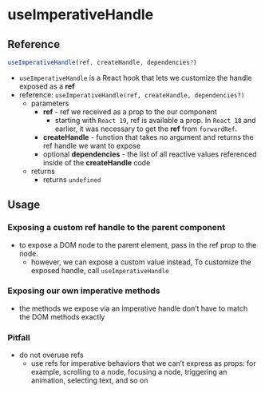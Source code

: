 # useImperativeHandle

## Reference

```jsx
useImperativeHandle(ref, createHandle, dependencies?)
```

- `useImperativeHandle` is a React hook that lets we customize the handle exposed as a **ref**
- reference: `useImperativeHandle(ref, createHandle, dependencies?)`
  - parameters
    - **ref** - ref we received as a prop to the our component
      - starting with `React 19`, ref is available a prop. In `React 18` and earlier, it was necessary to get the **ref** from `forwardRef`.
    - **createHandle** - function that takes no argument and returns the ref handle we want to expose
    - optional **dependencies** - the list of all reactive values referenced inside of the **createHandle** code
  - returns
    - returns `undefined`

## Usage

### Exposing a custom ref handle to the parent component

- to expose a DOM node to the parent element, pass in the ref prop to the node.
  - however, we can expose a custom value instead, To customize the exposed handle, call `useImperativeHandle`

### Exposing our own imperative methods

- the methods we expose via an imperative handle don’t have to match the DOM methods exactly

### Pitfall

- do not overuse refs
  - use refs for imperative behaviors that we can’t express as props: for example, scrolling to a node, focusing a node, triggering an animation, selecting text, and so on
